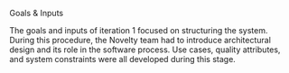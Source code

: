 Goals & Inputs

The goals and inputs of iteration 1 focused on structuring the system. During this procedure, the Novelty team had to introduce architectural design and its role in the software process. Use cases, quality attributes, and system constraints were all developed during this stage. 
